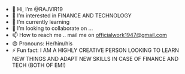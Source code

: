 - 👋 Hi, I’m @RAJVIR19
- 👀 I’m interested in FINANCE AND TECHNOLOGY
- 🌱 I’m currently learning 
- 💞️ I’m looking to collaborate on ...
- 📫 How to reach me .. mail me on officialwork1947@gmail.com
- 😄 Pronouns: He/him/his
- ⚡ Fun fact:  I AM A HIGHLY CREATIVE PERSON LOOKING TO LEARN NEW THINGS AND ADAPT NEW SKILLS IN CASE OF FINANCE AND TECH (BOTH OF EM!)

<!---
RAJVIR19/RAJVIR19 is a ✨ special ✨ repository because its `README.md` (this file) appears on your GitHub profile.
You can click the Preview link to take a look at your changes.
--->
